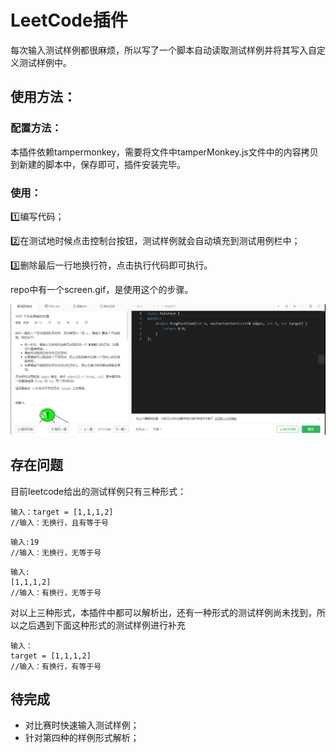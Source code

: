 # LeetCode插件

每次输入测试样例都很麻烦，所以写了一个脚本自动读取测试样例并将其写入自定义测试样例中。

## 使用方法：

### 配置方法：

本插件依赖tampermonkey，需要将文件中tamperMonkey.js文件中的内容拷贝到新建的脚本中，保存即可，插件安装完毕。

### 使用：

:one:编写代码；

:two:在测试地时候点击控制台按钮，测试样例就会自动填充到测试用例栏中；

:three:删除最后一行地换行符，点击执行代码即可执行。

repo中有一个screen.gif，是使用这个的步骤。

![](https://github.com/Hanwn/LeetCode_PlugIn/blob/master/screen.gif)

## 存在问题

目前leetcode给出的测试样例只有三种形式：

```
输入：target = [1,1,1,2]
//输入：无换行，且有等于号
```

```
输入:19
//输入：无换行，无等于号
```

```
输入:
[1,1,1,2]
//输入：有换行，无等于号
```

对以上三种形式，本插件中都可以解析出，还有一种形式的测试样例尚未找到，所以之后遇到下面这种形式的测试样例进行补充

```
输入：
target = [1,1,1,2]
//输入：有换行，有等于号
```

## 待完成

- 对比赛时快速输入测试样例；
- 针对第四种的样例形式解析；

